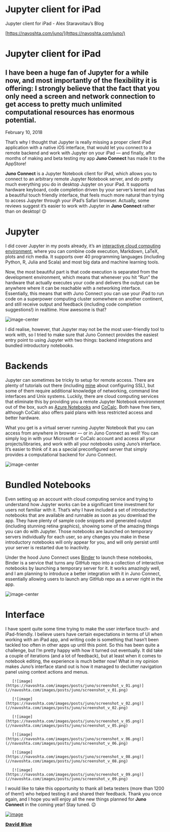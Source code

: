 # Jupyter client for iPad









Jupyter client for iPad - Alex Staravoitau’s Blog

  
[https://navoshta.com/juno/](https://navoshta.com/juno/)  




        

    


# Jupyter client for iPad

## I have been a huge fan of Jupyter for a while now, and most importantly of the flexibility it is offering: I strongly believe that the fact that you only need a screen and network connection to get access to pretty much unlimited computational resources has enormous potential.


February 10, 2018



That’s why I thought that Jupyter is really missing a proper client iPad application with a native iOS interface, that would let you connect to a remote backend and work with Jupyter on your iPad — and finally, after months of making and beta testing my app **Juno Connect** has made it to the AppStore!

**Juno Connect** is a Jupyter Notebook client for iPad, which allows you to connect to an arbitrary remote Jupyter Notebook server, and do pretty much everything you do in desktop Jupyter on your iPad. It supports hardware keyboard, code completion driven by your server’s kernel and has a beautiful touch friendly interface, that feels much more natural than trying to access Jupyter through your iPad’s Safari browser. Actually, some reviews suggest it’s easier to work with Jupyter in **Juno Connect** rather than on desktop! 😉

# Jupyter

I did cover Jupyter in my posts already, it’s an [interactive cloud computing environment](https://jupyter.org), where you can combine code execution, Markdown, LaTeX, plots and rich media. It supports over 40 programming languages (including Python, R, Julia and Scala) and most big data and machine learning tools.

Now, the most beautiful part is that code execution is separated from the development environment, which means that whenever you hit “Run” the hardware that actually executes your code and delivers the output can be anywhere where it can be reachable with a networking interface. Essentially, this means that with Juno Connect you can use your iPad to run code on a superpower computing cluster somewhere on another continent, and still receive output and feedback (including code completion suggestions!) in realtime. How awesome is that?

![image-center](https://navoshta.com/images/posts/juno/screenshot_h_01@2x.png)

I did realise, however, that Jupyter may not be the most user-friendly tool to work with, so I tried to make sure that Juno Connect provides the easiest entry point to using Jupyter with two things: backend integrations and bundled introductory notebooks.

# Backends

Jupyter can sometimes be tricky to setup for remote access. There are plenty of tutorials out there (including [mine](https://juno.sh/ssl-self-signed-cert/) about configuring SSL), but some of them require additional knowledge of networking, command line interfaces and Unix systems. Luckily, there are cloud computing services that eliminate this by providing you a remote Jupyter Notebook environment out of the box, such as [Azure Notebooks](https://notebooks.azure.com) and [CoCalc](https://cocalc.com/). Both have free tiers, although CoCalc also offers paid plans with less restricted access and better hardware.

What you get is a virtual server running Jupyter Notebook that you can access from anywhere in browser — or in Juno Connect as well! You can simply log in with your Microsoft or CoCalc account and access all your projects/libraries, and work with all your notebooks using Juno’s interface. It’s easier to think of it as a special preconfigured server that simply provides a computational backend for Juno Connect.

![image-center](https://navoshta.com/images/posts/juno/screenshot_h_02@2x.png)

# Bundled Notebooks

Even setting up an account with cloud computing service and trying to understand how Jupyter works can be a significant time investment for users not familiar with it. That’s why I have included a set of introductory notebooks that are available and runnable as soon as you download the app. They have plenty of sample code snippets and generated output (including stunning retina graphics), showing some of the amazing things you can do with Jupyter. Those notebooks are launched on temporary servers individually for each user, so any changes you make in these introductory notebooks will only appear for you, and will only persist until your server is restarted due to inactivity.

Under the hood Juno Connect uses [Binder](https://mybinder.org) to launch these notebooks, Binder is a service that turns any GitHub repo into a collection of interactive notebooks by launching a temporary server for it. It works amazingly well, and I am planning to introduce a better integration with it in Juno Connect, essentially allowing users to launch any GitHub repo as a server right in the app.

![image-center](https://navoshta.com/images/posts/juno/screenshot_h_06@2x.png)

# Interface

I have spent quite some time trying to make the user interface touch- and iPad-friendly. I believe users have certain expectations in terms of UI when working with an iPad app, and writing code is something that hasn’t been tackled too often in other apps up until this point. So this has been quite a challenge, but I’m pretty happy with how it turned out eventually. It did take a couple of iterations (and a lot of feedback), but at least when it comes to notebook editing, the experience is much better now! What in my opinion makes Juno’s interface stand out is how it managed to declutter navigation panel using context actions and menus.




       [![image](https://navoshta.com/images/posts/juno/screenshot_v_01.png)] (//navoshta.com/images/posts/juno/screenshot_v_01.png)

       [![image](https://navoshta.com/images/posts/juno/screenshot_v_02.png)] (//navoshta.com/images/posts/juno/screenshot_v_02.png)

       [![image](https://navoshta.com/images/posts/juno/screenshot_v_05.png)] (//navoshta.com/images/posts/juno/screenshot_v_05.png)

       [![image](https://navoshta.com/images/posts/juno/screenshot_v_06.png)] (//navoshta.com/images/posts/juno/screenshot_v_06.png)

       [![image](https://navoshta.com/images/posts/juno/screenshot_v_08.png)] (//navoshta.com/images/posts/juno/screenshot_v_08.png)

       [![image](https://navoshta.com/images/posts/juno/screenshot_v_09.png)] (//navoshta.com/images/posts/juno/screenshot_v_09.png)




I would like to take this opportunity to thank all beta testers (more than 1200 of them!) who helped testing it and shared their feedback. Thank you once again, and I hope you will enjoy all the new things planned for **Juno Connect** in the coming year! Stay tuned. 😉

[![image](https://navoshta.com/images/posts/juno/download_black.svg)](https://itunes.apple.com/app/juno-jupyter-notebook-client/id1315744137)

      


  





[𝗗𝗮𝘃𝗶𝗱 𝗕𝗹𝘂𝗲](https://davidblue.wtf/db.vcf)




